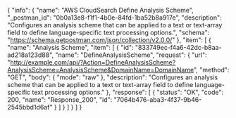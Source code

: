 {
  "info": {
    "name": "AWS CloudSearch Define Analysis Scheme",
    "_postman_id": "0b0a13e8-f1f1-4b0e-84fd-1ba52b8a917e",
    "description": "Configures an analysis scheme that can be applied to a text or text-array field to define language-specific text processing options.",
    "schema": "https://schema.getpostman.com/json/collection/v2.0.0/"
  },
  "item": [
    {
      "name": "Analysis Scheme",
      "item": [
        {
          "id": "833749ec-f4a6-42dc-b8aa-ad218a123d88",
          "name": "DefineAnalysisScheme",
          "request": {
            "url": "http://example.com/api/?Action=DefineAnalysisScheme?AnalysisScheme=AnalysisScheme&DomainName=DomainName",
            "method": "GET",
            "body": {
              "mode": "raw"
            },
            "description": "Configures an analysis scheme that can be applied to a text or text-array field to define language-specific text processing options."
          },
          "response": [
            {
              "status": "OK",
              "code": 200,
              "name": "Response_200",
              "id": "7064b476-aba3-4f37-9b46-2545bbd1d6af"
            }
          ]
        }
      ]
    }
  ]
}